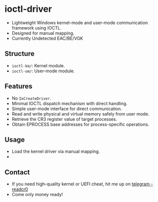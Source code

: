 # ioctl-driver

- Lightweight Windows kernel-mode and user-mode communication framework using IOCTL.
- Designed for manual mapping.
- Currently Undetected EAC/BE/VGK

## Structure

- `ioctl-km/`: Kernel module.
- `ioctl-um/`: User-mode module.

## Features

- No `IoCreateDriver`.
- Minimal IOCTL dispatch mechanism with direct handling.
- Simple user-mode interface for direct communication.
- Read and write physical and virtual memory safely from user mode.
- Retrieve the CR3 register value of target processes.
- Obtain EPROCESS base addresses for process-specific operations.

## Usage

- Load the kernel driver via manual mapping.
- 
## Contact
- If you need high-quality kernel or UEFI cheat, hit me up on [telegram - readcr0](https://t.me/readcr0)
- Come only money ready!
